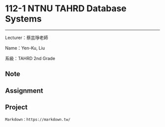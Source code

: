 # 112-1 NTNU TAHRD Database Systems
---
Lecturer：蔡芸琤老師

Name：Yen-Ku, Liu

系級：TAHRD 2nd Grade

## Note
## Assignment
## Project

```
Markdown：https://markdown.tw/
```

